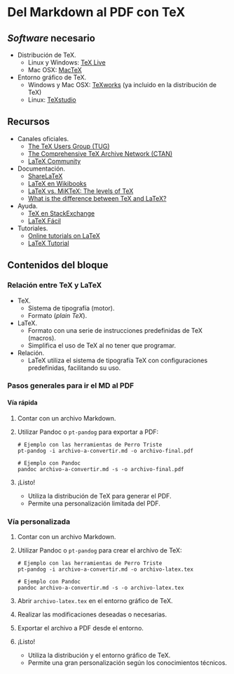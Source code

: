 # Del Markdown al PDF con TeX

## *Software* necesario

* Distribución de TeX.
  * Linux y Windows: [TeX Live](https://www.tug.org/texlive/)
  * Mac OSX: [MacTeX](https://www.tug.org/mactex/)
* Entorno gráfico de TeX.
  * Windows y Mac OSX: [TeXworks](https://www.tug.org/texworks/) (ya incluido en la distribución de TeX)
  * Linux: [TeXstudio](http://texstudio.sourceforge.net/)

## Recursos

* Canales oficiales.
  * [The TeX Users Group (TUG)](https://www.tug.org/)
  * [The Comprehensive TeX Archive Network (CTAN)](https://ctan.org/)
  * [LaTeX Community](http://latex.org/forum/)
* Documentación.
  * [ShareLaTeX](https://es.sharelatex.com/learn)
  * [LaTeX en Wikibooks](https://en.wikibooks.org/wiki/LaTeX)
  * [LaTeX vs. MiKTeX: The levels of TeX](https://www.tug.org/levels.html)
  * [What is the difference between TeX and LaTeX?](https://tex.stackexchange.com/questions/49/what-is-the-difference-between-tex-and-latex#85)
* Ayuda.
  * [TeX en StackExchange](https://tex.stackexchange.com/)
  * [LaTeX Fácil](http://nokyotsu.com/latex/)
* Tutoriales.
  * [Online tutorials on LaTeX](http://tug.org.in/tutorials.html)
  * [LaTeX Tutorial](https://www.latex-tutorial.com/tutorials/)

## Contenidos del bloque

### Relación entre TeX y LaTeX

* TeX.
  * Sistema de tipografía (motor).
  * Formato (*plain TeX*).
* LaTeX.
  * Formato con una serie de instrucciones predefinidas de TeX (macros).
  * Simplifica el uso de TeX al no tener que programar.
* Relación.
  * LaTeX utiliza el sistema de tipografía TeX con configuraciones predefinidas,
  facilitando su uso.
  
### Pasos generales para ir el MD al PDF

#### Vía rápida

1. Contar con un archivo Markdown.
2. Utilizar Pandoc o `pt-pandog` para exportar a PDF:

    ```
    # Ejemplo con las herramientas de Perro Triste
    pt-pandog -i archivo-a-convertir.md -o archivo-final.pdf
   
    # Ejemplo con Pandoc
    pandoc archivo-a-convertir.md -s -o archivo-final.pdf
    ```
  
3. ¡Listo!
    * Utiliza la distribución de TeX para generar el PDF.
    * Permite una personalización limitada del PDF.
  
### Vía personalizada

1. Contar con un archivo Markdown.
2. Utilizar Pandoc o `pt-pandog` para crear el archivo de TeX:

    ```
    # Ejemplo con las herramientas de Perro Triste
    pt-pandog -i archivo-a-convertir.md -o archivo-latex.tex
   
    # Ejemplo con Pandoc
    pandoc archivo-a-convertir.md -s -o archivo-latex.tex
    ```
3. Abrir `archivo-latex.tex` en el entorno gráfico de TeX.
4. Realizar las modificaciones deseadas o necesarias.
5. Exportar el archivo a PDF desde el entorno.
6. ¡Listo!
    * Utiliza la distribución y el entorno gráfico de TeX.
    * Permite una gran personalización según los conocimientos técnicos.
